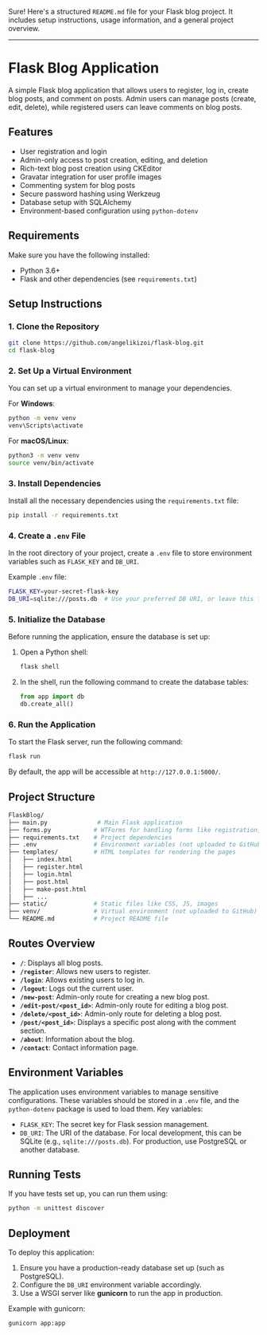 Sure! Here's a structured `README.md` file for your Flask blog project. It includes setup instructions, usage information, and a general project overview.

---

# Flask Blog Application

A simple Flask blog application that allows users to register, log in, create blog posts, and comment on posts. Admin users can manage posts (create, edit, delete), while registered users can leave comments on blog posts.

## Features
- User registration and login
- Admin-only access to post creation, editing, and deletion
- Rich-text blog post creation using CKEditor
- Gravatar integration for user profile images
- Commenting system for blog posts
- Secure password hashing using Werkzeug
- Database setup with SQLAlchemy
- Environment-based configuration using `python-dotenv`

## Requirements
Make sure you have the following installed:
- Python 3.6+
- Flask and other dependencies (see `requirements.txt`)

## Setup Instructions

### 1. Clone the Repository
```bash
git clone https://github.com/angelikizoi/flask-blog.git
cd flask-blog
```

### 2. Set Up a Virtual Environment
You can set up a virtual environment to manage your dependencies.

For **Windows**:
```bash
python -m venv venv
venv\Scripts\activate
```

For **macOS/Linux**:
```bash
python3 -m venv venv
source venv/bin/activate
```

### 3. Install Dependencies
Install all the necessary dependencies using the `requirements.txt` file:
```bash
pip install -r requirements.txt
```

### 4. Create a `.env` File
In the root directory of your project, create a `.env` file to store environment variables such as `FLASK_KEY` and `DB_URI`.

Example `.env` file:
```bash
FLASK_KEY=your-secret-flask-key
DB_URI=sqlite:///posts.db  # Use your preferred DB URI, or leave this for local SQLite
```

### 5. Initialize the Database
Before running the application, ensure the database is set up:
1. Open a Python shell:
   ```bash
   flask shell
   ```
2. In the shell, run the following command to create the database tables:
   ```python
   from app import db
   db.create_all()
   ```

### 6. Run the Application
To start the Flask server, run the following command:
```bash
flask run
```
By default, the app will be accessible at `http://127.0.0.1:5000/`.

## Project Structure

```bash
FlaskBlog/
├── main.py              # Main Flask application
├── forms.py            # WTForms for handling forms like registration, login, post creation
├── requirements.txt    # Project dependencies
├── .env                # Environment variables (not uploaded to GitHub)
├── templates/          # HTML templates for rendering the pages
│   ├── index.html
│   ├── register.html
│   ├── login.html
│   ├── post.html
│   ├── make-post.html
│   ├── ...
├── static/             # Static files like CSS, JS, images
├── venv/               # Virtual environment (not uploaded to GitHub)
└── README.md           # Project README file
```

## Routes Overview

- **`/`**: Displays all blog posts.
- **`/register`**: Allows new users to register.
- **`/login`**: Allows existing users to log in.
- **`/logout`**: Logs out the current user.
- **`/new-post`**: Admin-only route for creating a new blog post.
- **`/edit-post/<post_id>`**: Admin-only route for editing a blog post.
- **`/delete/<post_id>`**: Admin-only route for deleting a blog post.
- **`/post/<post_id>`**: Displays a specific post along with the comment section.
- **`/about`**: Information about the blog.
- **`/contact`**: Contact information page.

## Environment Variables

The application uses environment variables to manage sensitive configurations. These variables should be stored in a `.env` file, and the `python-dotenv` package is used to load them. Key variables:
- `FLASK_KEY`: The secret key for Flask session management.
- `DB_URI`: The URI of the database. For local development, this can be SQLite (e.g., `sqlite:///posts.db`). For production, use PostgreSQL or another database.

## Running Tests
If you have tests set up, you can run them using:
```bash
python -m unittest discover
```

## Deployment
To deploy this application:
1. Ensure you have a production-ready database set up (such as PostgreSQL).
2. Configure the `DB_URI` environment variable accordingly.
3. Use a WSGI server like **gunicorn** to run the app in production.

Example with gunicorn:
```bash
gunicorn app:app
```
